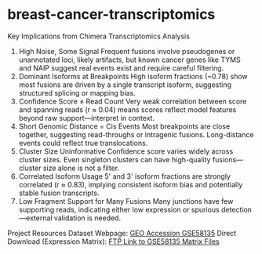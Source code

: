 # breast-cancer-transcriptomics

Key Implications from Chimera Transcriptomics Analysis
1. High Noise, Some Signal
Frequent fusions involve pseudogenes or unannotated loci, likely artifacts, but known cancer genes like TYMS and NAIP suggest real     events exist and require careful filtering.
3. Dominant Isoforms at Breakpoints
High isoform fractions (~0.78) show most fusions are driven by a single transcript isoform, suggesting structured splicing or mapping bias.
4. Confidence Score ≠ Read Count
Very weak correlation between score and spanning reads (r ≈ 0.04) means scores reflect model features beyond raw support—interpret in context.
5. Short Genomic Distance = Cis Events
Most breakpoints are close together, suggesting read-throughs or intragenic fusions. Long-distance events could reflect true translocations.
6. Cluster Size Uninformative
Confidence score varies widely across cluster sizes. Even singleton clusters can have high-quality fusions—cluster size alone is not a filter.
7. Correlated Isoform Usage
5' and 3' isoform fractions are strongly correlated (r ≈ 0.83), implying consistent isoform bias and potentially stable fusion transcripts.
8. Low Fragment Support for Many Fusions
Many junctions have few supporting reads, indicating either low expression or spurious detection—external validation is needed.

Project Resources
Dataset Webpage: [GEO Accession GSE58135](https://www.ncbi.nlm.nih.gov/geo/query/acc.cgi?acc=GSE58135)
Direct Download (Expression Matrix): 
  [FTP Link to GSE58135 Matrix Files](https://ftp.ncbi.nlm.nih.gov/geo/series/GSE58nnn/GSE58135/matrix/)
